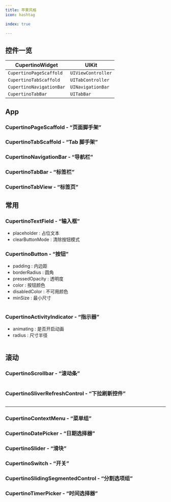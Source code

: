 ```yaml
---
title: 苹果风格
icon: hashtag

index: true

---
```


<!-- more -->

## 控件一览

| CupertinoWidget | UIKit 
| --- | ---
| `CupertinoPageScaffold`  | `UIViewController`
| `CupertinoTabScaffold`    | `UITabController`
| `CupertinoNavigationBar`  | `UINavigationBar`
| `CupertinoTabBar`         | `UITabBar`

## App

### CupertinoPageScaffold - “页面脚手架”

### CupertinoTabScaffold - “Tab 脚手架”

### CupertinoNavigationBar - “导航栏”

### CupertinoTabBar - “标签栏”

### CupertinoTabView - “标签页”

## 常用 

### CupertinoTextField - “输入框”

- placeholder : 占位文本
- clearButtonMode : 清除按钮模式

### CupertinoButton - “按钮”

- padding : 内边距
- borderRadius : 圆角
- pressedOpacity : 透明度
- color : 按钮颜色
- disabledColor : 不可用颜色
- minSize : 最小尺寸

```dart

```

### CupertinoActivityIndicator - “指示器”

- animating : 是否开启动画
- radius : 尺寸半径

```dart

```

## 滚动

### CupertinoScrollbar - “滚动条”

```dart

```

### CupertinoSliverRefreshControl - “下拉刷新控件”

```dart

```

------

### CupertinoContextMenu - “菜单组”

### CupertinoDatePicker - “日期选择器”

### CupertinoSlider - “滑块”

### CupertinoSwitch - “开关”

### CupertinoSlidingSegmentedControl - “分割选项组”

### CupertinoTimerPicker - “时间选择器”

